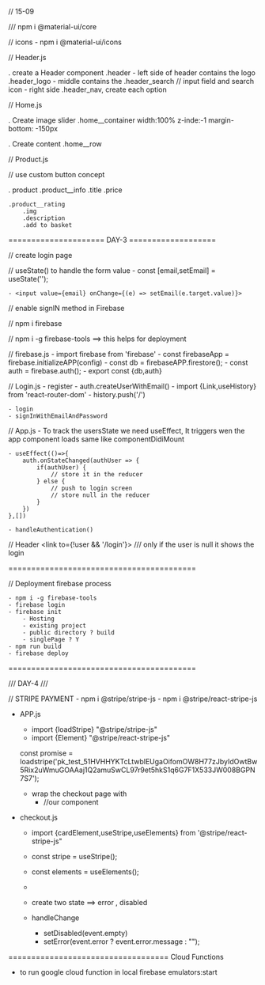 // 15-09

/// npm i @material-ui/core 

// icons
    - npm i @material-ui/icons

// Header.js

. create a Header component .header 
    - left side of header contains the logo .header_logo
    - middle contains the .header_search // input field and search icon 
    - right side .header_nav, create each option

// Home.js

. Create image slider .home__container width:100%
z-inde:-1
margin-bottom: -150px

. Create content .home__row

// Product.js

// use custom button concept

. product 
    .product__info
        .title
        .price

    .product__rating
        .img
        .description  
        .add to basket

===================== DAY-3 ===================

// create login page

// useState() to handle the form value
    - const [email,setEmail] = useState('');

    - <input value={email} onChange={(e) => setEmail(e.target.value)}>

// enable signIN method in Firebase

// npm i firebase

// npm i -g firebase-tools ==> this helps for deployment 

// firebase.js
    - import firebase from 'firebase'
    - const firebaseApp = firebase.initializeAPP(config)
    - const db = firebaseAPP.firestore();
    - const auth = firebase.auth();
    - export const {db,auth}

// Login.js
    - register
    - auth.createUserWithEmail()
    - import {Link,useHistory} from 'react-router-dom'
    - history.push('/')

    - login
    - signInWithEmailAndPassword

// App.js
    - To track the usersState we need useEffect, It triggers wen the app component loads same like componentDidiMount

    - useEffect(()=>{
        auth.onStateChanged(authUser => {
            if(authUser) {
                // store it in the reducer
            } else {
                // push to login screen 
                // store null in the reducer 
            }
        })
    },[])

    - handleAuthentication()

// Header
    <link to={!user && '/login'}> /// only if the user is null it shows the login

=========================================

// Deployment firebase process

    - npm i -g firebase-tools
    - firebase login
    - firebase init
        - Hosting
        - existing project
        - public directory ? build
        - singlePage ? Y
    - npm run build
    - firebase deploy

=========================================

/// DAY-4 ///

// STRIPE PAYMENT
    - npm i @stripe/stripe-js
    - npm i @stripe/react-stripe-js

+ APP.js
    - import {loadStripe} "@stripe/stripe-js"
    - import {Element} "@stripe/react-stripe-js"

    const promise = loadstripe('pk_test_51HVHHYKTcLtwblEUgaOifomOW8H77zJbyIdOwtBw5Rix2uWmuGOAAaj1Q2amuSwCL97r9et5hkS1q6G7F1X533JW008BGPN7S7');

    - wrap the checkout page with 
        + <Elements stripe={promise}>
            //our component
            </Element>

+ checkout.js
    - import {cardElement,useStripe,useElements} from '@stripe/react-stripe-js"

    - const stripe = useStripe();
    - const elements = useElements();

    - <form //handleSubmit>
        <cardElement //handleChange/>
      <form>

    - create two state ==> error , disabled

    - handleChange
        + setDisabled(event.empty)
        + setError(event.error ? event.error.message : "");

=================================== Cloud Functions
- to run google cloud function in local
    firebase emulators:start